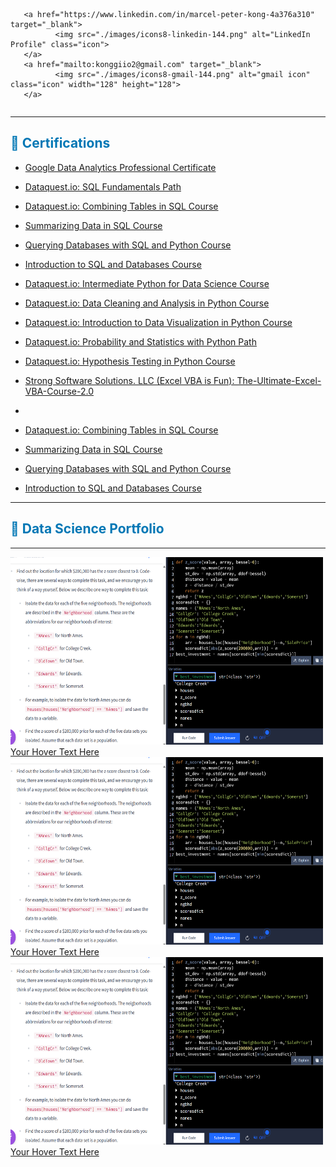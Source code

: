 <link rel="stylesheet" type="text/css" href="styles.css">

<div style="display: flex; gap: 20px;"> 
       
       <a href="https://www.linkedin.com/in/marcel-peter-kong-4a376a310" target="_blank">
              <img src="./images/icons8-linkedin-144.png" alt="LinkedIn Profile" class="icon"> 
       </a> 
       <a href="mailto:konggiio2@gmail.com" target="_blank"> 
              <img src="./images/icons8-gmail-144.png" alt="gmail icon" class="icon" width="128" height="128"> 
       </a> 
</div>

***

## <span style="color: rgb(0, 119, 181);">🏫 Certifications</span>
- <a href="https://www.coursera.org/account/accomplishments/professional-cert/JXC43Z0DZW13" target="_blank">Google Data Analytics Professional Certificate</a>
- <a href="https://app.dataquest.io/view_cert/74R132XK1F62GGEEJHMW" target="_blank">Dataquest.io: SQL Fundamentals Path</a>
- <a href="https://app.dataquest.io/view_cert/Q8RYKCP8SQSQ7N1TUWU1" target="_blank">Dataquest.io: Combining Tables in SQL Course</a>
- <a href="https://app.dataquest.io/view_cert/GJ7RO7LNNYGEW4DS6H7T" target="_blank">Summarizing Data in SQL Course</a>
- <a href="https://app.dataquest.io/view_cert/4PVP4BC6N71GKYYB6GKL" target="_blank">Querying Databases with SQL and Python Course</a>
- <a href="https://app.dataquest.io/view_cert/KURYK23FNJGUA41RBGVS" target="_blank">Introduction to SQL and Databases Course</a>
- <a href="https://www.dataquest.io/course/intermediate-python-for-data-science/" target="_blank">Dataquest.io: Intermediate Python for Data Science Course</a>
- <a href="https://www.dataquest.io/course/data-cleaning-and-analysis-in-python/" target="_blank">Dataquest.io: Data Cleaning and Analysis in Python Course</a>
- <a href="https://www.dataquest.io/course/introduction-to-data-visualization-in-python/" target="_blank">Dataquest.io: Introduction to Data Visualization in Python Course</a>
- <a href="https://www.dataquest.io/path/probability-and-statistics-with-python/" target="_blank">Dataquest.io: Probability and Statistics with Python Path</a>
- <a href="https://www.dataquest.io/course/hypothesis-testing-in-python/" target="_blank">Dataquest.io: Hypothesis Testing in Python Course</a>
- <a href="https://excelvbaisfun.com/the-ultimate-excel-vba-course-2-0/" target="_blank">Strong Software Solutions. LLC (Excel VBA is Fun): The-Ultimate-Excel-VBA-Course-2.0</a>

- 

- [Dataquest.io: Combining Tables in SQL Course](https://app.dataquest.io/view_cert/Q8RYKCP8SQSQ7N1TUWU1)
- [Summarizing Data in SQL Course](https://app.dataquest.io/view_cert/GJ7RO7LNNYGEW4DS6H7T)
- [Querying Databases with SQL and Python Course](https://app.dataquest.io/view_cert/4PVP4BC6N71GKYYB6GKL)
- [Introduction to SQL and Databases Course](https://app.dataquest.io/view_cert/KURYK23FNJGUA41RBGVS)

***

## <span style="color: rgb(0, 119, 181);">📑 Data Science Portfolio</span>

***

<div class="hover-container"> 
  <a href="https://example.com" target="_blank"> 
    <img src="./images/z%20score%20closest%20to%20zero%20use%20abs%20func%20zscore%20to%20find%20min.png" alt="Description" class="hover-image" width="500" height="300"> 
    <!--<div class="hover-overlay"></div>-->
    <div class="hover-text">Your Hover Text Here</div> 
  </a> 
</div>


<div class="hover-container"> 
  <a href="https://example.com" target="_blank"> 
    <img src="./images/z%20score%20closest%20to%20zero%20use%20abs%20func%20zscore%20to%20find%20min.png" alt="Description" class="hover-image" width="500" height="300"> 
    <!--<div class="hover-overlay"></div>-->
    <div class="hover-text">Your Hover Text Here</div> 
  </a> 
</div>

<div class="hover-container"> 
  <a href="https://example.com" target="_blank"> 
    <img src="./images/z%20score%20closest%20to%20zero%20use%20abs%20func%20zscore%20to%20find%20min.png" alt="Description" class="hover-image" width="500" height="300"> 
    <!--<div class="hover-overlay"></div>-->
    <div class="hover-text">Your Hover Text Here</div> 
  </a> 
</div>


